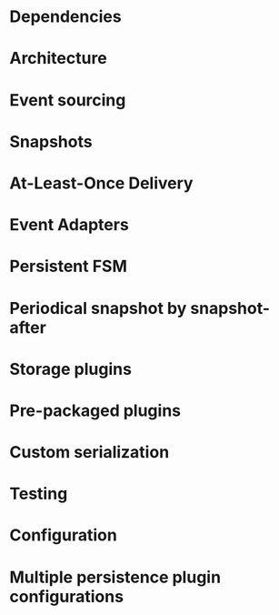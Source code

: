 # Dependencies
# Architecture
# Event sourcing
# Snapshots
# At-Least-Once Delivery
# Event Adapters
# Persistent FSM
# Periodical snapshot by snapshot-after
# Storage plugins
# Pre-packaged plugins
# Custom serialization
# Testing
# Configuration
# Multiple persistence plugin configurations

